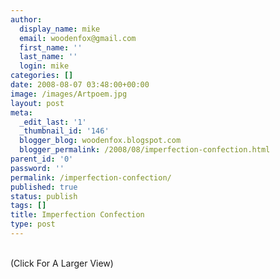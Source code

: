 ```yaml
---
author:
  display_name: mike
  email: woodenfox@gmail.com
  first_name: ''
  last_name: ''
  login: mike
categories: []
date: 2008-08-07 03:48:00+00:00
image: /images/Artpoem.jpg
layout: post
meta:
  _edit_last: '1'
  _thumbnail_id: '146'
  blogger_blog: woodenfox.blogspot.com
  blogger_permalink: /2008/08/imperfection-confection.html
parent_id: '0'
password: ''
permalink: /imperfection-confection/
published: true
status: publish
tags: []
title: Imperfection Confection
type: post
---
```


[  
](http://2.bp.blogspot.com/_fohXBbTXzC8/SJp3RNcZyHI/AAAAAAAAAVQ/xaVGntgkDSk/s1600-h/Artpoem.jpg)
(Click For A Larger View)

